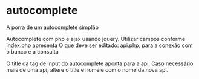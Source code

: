 # autocomplete
A porra de um autocomplete simplão

Autocomplete com php e ajax usando jquery.
Utilizar campos conforme index.php apresenta
O que deve ser editado: api.php, para a conexão com o banco e a consulta

O title da tag de input do autocomplete aponta para a api. Caso necessário mais de uma api, altere o title e nomeie com o nome da nova api.
